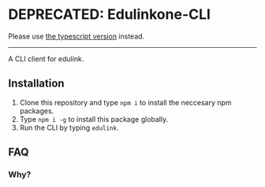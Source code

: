 # DEPRECATED: Edulinkone-CLI
Please use [the typescript version](https://github.com/ahsan-a/edulinkone-ts) instead.
<hr />

A CLI client for edulink.


## Installation
1. Clone this repository and type `npm i` to install the neccesary npm packages.
2. Type `npm i -g` to install this package globally.
3. Run the CLI by typing `edulink`.

## FAQ

### Why?
